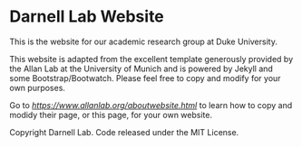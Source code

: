 # Darnell Lab Website

This is the website for our academic research group at Duke University.

This website is adapted from the excellent template generously provided by the Allan Lab at the University of Munich and is powered by Jekyll and some Bootstrap/Bootwatch. Please feel free to copy and modify for your own purposes.

Go to *https://www.allanlab.org/aboutwebsite.html*  to learn how to copy and modidy their page, or this page, for your own website. 


Copyright Darnell Lab. Code released under the MIT License.

